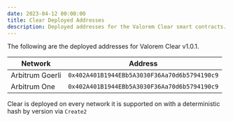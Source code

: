 ```yaml
---
date: 2023-04-12 00:00:00
title: Clear Deployed Addresses 
description: Deployed addresses for the Valorem Clear smart contracts.
---
```


The following are the deployed addresses for Valorem Clear v1.0.1.

| Network         | Address                                      |
|-----------------|----------------------------------------------|
| Arbitrum Goerli | `0x402A401B1944EBb5A3030F36Aa70d6b5794190c9` |
| Arbitrum One    | `0x402A401B1944EBb5A3030F36Aa70d6b5794190c9` |

Clear is deployed on every network it is supported on with a deterministic
hash by version via `Create2`
